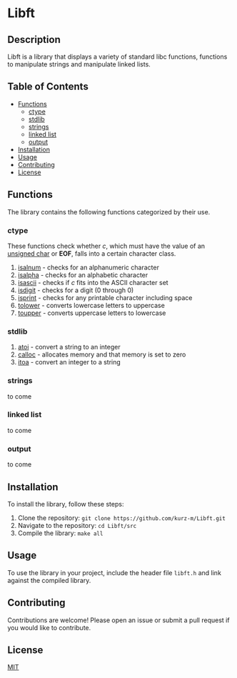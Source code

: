 # Libft

## Description
Libft is a library that displays a variety of standard libc functions, functions to manipulate strings and manipulate linked lists.

## Table of Contents
- [Functions](#functions)
  - [ctype](#ctype)
  - [stdlib](#stdlib)
  - [strings](#strings)
  - [linked list](#linked-list)
  - [output](#output)
- [Installation](#installation)
- [Usage](#usage)
- [Contributing](#contributing)
- [License](#license)

## Functions
The library contains the following functions categorized by their use.

### ctype
These functions check whether *c*, which must have the value of an
<u>unsigned char</u> or **EOF**, falls into a certain character class.
1. [isalnum](./src/ft_isalnum.c) - checks for an alphanumeric character
2. [isalpha](./src/ft_isalpha.c) - checks for an alphabetic character
3. [isascii](./src/ft_isascii.c) - checks if *c* fits into the ASCII character set
4. [isdigit](./src/ft_isdigit.c) - checks for a digit (0 through 0)
5. [isprint](./src/ft_isprint.c) - checks for any printable character including space
6. [tolower](./src/ft_tolower.c) - converts lowercase letters to uppercase
7. [toupper](./src/ft_toupper.c) - converts uppercase letters to lowercase

### stdlib
1. [atoi](./src/ft_atoi.c) - convert a string to an integer
2. [calloc](./src/ft_calloc.c) - allocates memory and that memory is set to zero
3. [itoa](./src/ft_itoa.c) - convert an integer to a string

### strings
to come

### linked list
to come

### output
to come 

## Installation
To install the library, follow these steps:
1. Clone the repository: `git clone https://github.com/kurz-m/Libft.git`
2. Navigate to the repository: `cd Libft/src`
3. Compile the library: `make all`

## Usage
To use the library in your project, include the header file `libft.h` and link against the compiled library.

## Contributing
Contributions are welcome! Please open an issue or submit a pull request if you would like to contribute.

## License
[MIT](https://choosealicense.com/licenses/mit/)
